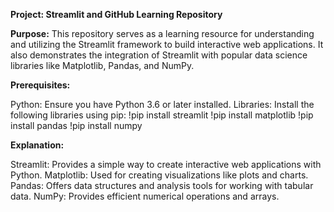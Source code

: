 **Project: Streamlit and GitHub Learning Repository**

**Purpose:** This repository serves as a learning resource for understanding and utilizing the Streamlit framework to build interactive web applications. It also demonstrates the integration of Streamlit with popular data science libraries like Matplotlib, Pandas, and NumPy.

**Prerequisites:**

Python: Ensure you have Python 3.6 or later installed.
Libraries: Install the following libraries using pip:
!pip install streamlit 
!pip install matplotlib 
!pip install pandas
!pip install numpy

**Explanation:**

Streamlit: Provides a simple way to create interactive web applications with Python.
Matplotlib: Used for creating visualizations like plots and charts.
Pandas: Offers data structures and analysis tools for working with tabular data.
NumPy: Provides efficient numerical operations and arrays.
